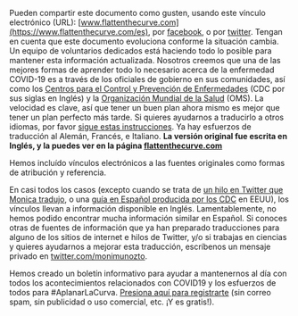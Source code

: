 Pueden compartir este documento como gusten, usando este vínculo electrónico (URL): [www.flattenthecurve.com](https://www.flattenthecurve.com/es), por [facebook](https://www.facebook.com/underwater.moni/posts/10105564333747488), o por [twitter](https://twitter.com/monimunozto/status/1237966694217216000). Tengan en cuenta que este documento evoluciona conforme la situación cambia. Un equipo de voluntarios dedicados está haciendo todo lo posible para mantener esta información actualizada. Nosotros creemos que una de las mejores formas de aprender todo lo necesario acerca de la enfermedad COVID-19 es a través de los oficiales de gobierno en sus comunidades, así como los [Centros para el Control y Prevención de Enfermedades](https://www.cdc.gov/coronavirus/2019-ncov/index-sp.html) (CDC por sus siglas en Inglés) y la [Organización Mundial de la Salud](https://www.who.int/es/emergencies/diseases/novel-coronavirus-2019) (OMS).  La velocidad es clave, así que tener un buen plan ahora mismo es mejor que tener un plan perfecto más tarde. Si quieres ayudarnos a traducirlo a otros idiomas, por favor [sigue estas instrucciones](https://github.com/flattenthecurve/guide/#translators). Ya hay esfuerzos de traducción al Alemán, Francés, e Italiano. **La versión original fue escrita en Inglés, y la puedes ver en la página [flattenthecurve.com](https://www.flattenthecurve.com)**

Hemos incluído vínculos electrónicos a las fuentes originales como formas de atribución y referencia.

En casi todos los casos (excepto cuando se trata de [un hilo en Twitter que Monica tradujo](https://twitter.com/monimunozto/status/1234430481703133184), o una [guía en Español producida por los CDC](https://www.cdc.gov/coronavirus/2019-ncov/downloads/sick-with-2019-nCoV-fact-sheet-sp.pdf) en EEUU), los vínculos llevan a información disponible en Inglés. Lamentablemente, no hemos podido encontrar mucha información similar en Español. Si conoces otras de fuentes de información que ya han preparado traducciones para alguno de los sitios de internet e hilos de Twitter, y/o si trabajas en ciencias y quieres ayudarnos a mejorar esta traducción, escríbenos un mensaje privado en [twitter.com/monimunozto](https://twitter.com/monimunozto).

Hemos creado un boletín informativo para ayudar a mantenernos al día con todos los acontecimientos relacionados con COVID19 y los esfuerzos de todos para #AplanarLaCurva. <a href="https://flattenthecurve.substack.com/p/coming-soon">Presiona aquí para registrarte</a> (sin correo spam, sin publicidad o uso comercial, etc. ¡Y es gratis!).
